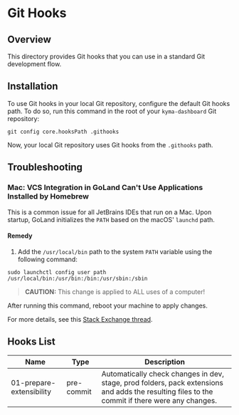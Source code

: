 # Git Hooks

## Overview

This directory provides Git hooks that you can use in a standard Git development flow.

## Installation

To use Git hooks in your local Git repository, configure the default Git hooks path.
To do so, run this command in the root of your `kyma-dashboard` Git repository:
```shell
git config core.hooksPath .githooks
```
Now, your local Git repository uses Git hooks from the `.githooks` path.

## Troubleshooting

### Mac: VCS Integration in GoLand Can't Use Applications Installed by Homebrew

This is a common issue for all JetBrains IDEs that run on a Mac.
Upon startup, GoLand initializes the `PATH` based on the macOS' `launchd` path.
<!-- markdown-link-check-disable-next-line -->
#### Remedy

1. Add the `/usr/local/bin` path to the system `PATH` variable using the following command:
```shell
sudo launchctl config user path /usr/local/bin:/usr/bin:/bin:/usr/sbin:/sbin
```
>**CAUTION:** This change is applied to ALL uses of a computer!

After running this command, reboot your machine to apply changes.

For more details, see this [Stack Exchange thread](https://apple.stackexchange.com/questions/51677/how-to-set-path-for-finder-launched-applications).

## Hooks List
|Name|Type|Description|
|---|---|---|
|01-prepare-extensibility|pre-commit|Automatically check changes in dev, stage, prod folders, pack extensions and adds the resulting files to the commit if there were any changes.| 
